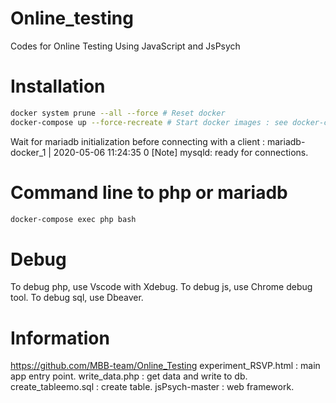 # Online_testing
Codes for Online Testing Using JavaScript and JsPsych 

# Installation
```bash
docker system prune --all --force # Reset docker
docker-compose up --force-recreate # Start docker images : see docker-compose.yml
```
Wait for mariadb initialization before connecting with a client :
mariadb-docker_1  | 2020-05-06 11:24:35 0 [Note] mysqld: ready for connections.

# Command line to php or mariadb
```bash
docker-compose exec php bash
```

# Debug
To debug php, use Vscode with Xdebug.
To debug js, use Chrome debug tool.
To debug sql, use Dbeaver.

# Information
https://github.com/MBB-team/Online_Testing
experiment_RSVP.html : main app entry point.
write_data.php : get data and write to db.
create_tableemo.sql : create table.
jsPsych-master : web framework.
